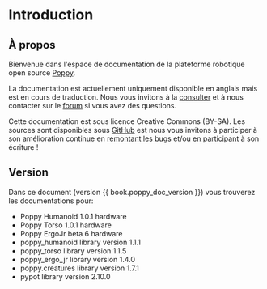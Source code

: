 # Introduction

## À propos

Bienvenue dans l'espace de documentation de la plateforme robotique open source [Poppy](https://www.poppy-project.org/).

La documentation est actuellement uniquement disponible en anglais mais est en cours de traduction. Nous vous invitons à la [consulter](http://docs.poppy-project.org/en/index.html) et à nous contacter sur le [forum](https://forum.poppy-project.org/) si vous avez des questions.

Cette documentation est sous licence Creative Commons (BY-SA). Les sources sont disponibles sous [GitHub](https://github.com/poppy-project/poppy-docs) est nous vous invitons à participer à son amélioration continue en [remontant les bugs](https://github.com/poppy-project/poppy-docs/issues) et/ou [en participant](https://github.com/poppy-project/poppy-docs/pulls) à son écriture !

## Version

Dans ce document (version {{ book.poppy_doc_version }}) vous trouverez les documentations pour:

-   Poppy Humanoid 1.0.1 hardware
-   Poppy Torso 1.0.1 hardware
-   Poppy ErgoJr beta 6 hardware
-   poppy_humanoid library version 1.1.1
-   poppy_torso library version 1.1.5
-   poppy_ergo_jr library version 1.4.0
-   poppy.creatures library version 1.7.1
-   pypot library version 2.10.0
